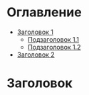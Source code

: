 # Оглавление
- [Заголовок 1](#заголовок-1)
  - [Подзаголовок 1.1](#подзаголовок-11)
  - [Подзаголовок 1.2](#подзаголовок-12)
- [Заголовок 2](#заголовок-2)













# Заголовок
